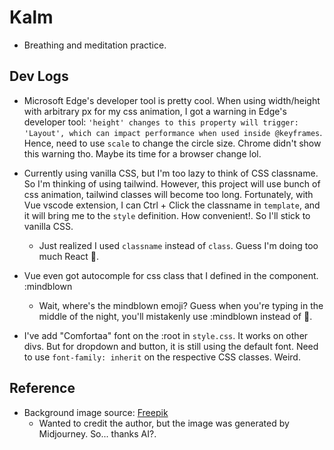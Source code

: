 # Kalm

- Breathing and meditation practice.

## Dev Logs

- Microsoft Edge's developer tool is pretty cool. When using width/height with arbitrary px for my css animation, I got a warning in Edge's developer tool: `'height' changes to this property will trigger: 'Layout', which can impact performance when used inside @keyframes`. Hence, need to use `scale` to change the circle size. Chrome didn't show this warning tho. Maybe its time for a browser change lol.

- Currently using vanilla CSS, but I'm too lazy to think of CSS classname. So I'm thinking of using tailwind. However, this project will use bunch of css animation, tailwind classes will become too long. Fortunately, with Vue vscode extension, I can Ctrl + Click the classname in `template`, and it will bring me to the `style` definition. How convenient!. So I'll stick to vanilla CSS.
  - Just realized I used `classname` instead of `class`. Guess I'm doing too much React 🤣.

- Vue even got autocomple for css class that I defined in the component. :mindblown
  - Wait, where's the mindblown emoji? Guess when you're typing in the middle of the night, you'll mistakenly use :mindblown instead of 🤯.

- I've add "Comfortaa" font on the :root in `style.css`. It works on other divs. But for dropdown and button, it is still using the default font. Need to use `font-family: inherit` on the respective CSS classes. Weird.

## Reference
- Background image source: [Freepik](https://www.freepik.com/free-ai-image/ethereal-natural-environment_126077170.htm#fromView=search&page=1&position=15&uuid=7a35f597-7f66-4a07-adcd-d8a33e1a826c&query=Calm+Background)
  - Wanted to credit the author, but the image was generated by Midjourney. So... thanks AI?.